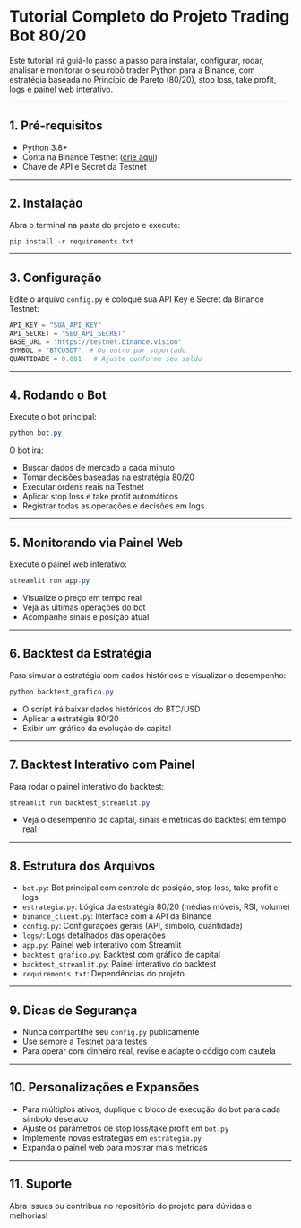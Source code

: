 # Tutorial Completo do Projeto Trading Bot 80/20

Este tutorial irá guiá-lo passo a passo para instalar, configurar, rodar, analisar e monitorar o seu robô trader Python para a Binance, com estratégia baseada no Princípio de Pareto (80/20), stop loss, take profit, logs e painel web interativo.

---

## 1. Pré-requisitos

- Python 3.8+
- Conta na Binance Testnet ([crie aqui](https://testnet.binance.vision/))
- Chave de API e Secret da Testnet

---

## 2. Instalação

Abra o terminal na pasta do projeto e execute:

```powershell
pip install -r requirements.txt
```

---

## 3. Configuração

Edite o arquivo `config.py` e coloque sua API Key e Secret da Binance Testnet:

```python
API_KEY = "SUA_API_KEY"
API_SECRET = "SEU_API_SECRET"
BASE_URL = "https://testnet.binance.vision"
SYMBOL = "BTCUSDT"  # Ou outro par suportado
QUANTIDADE = 0.001   # Ajuste conforme seu saldo
```

---

## 4. Rodando o Bot

Execute o bot principal:

```powershell
python bot.py
```

O bot irá:
- Buscar dados de mercado a cada minuto
- Tomar decisões baseadas na estratégia 80/20
- Executar ordens reais na Testnet
- Aplicar stop loss e take profit automáticos
- Registrar todas as operações e decisões em logs

---

## 5. Monitorando via Painel Web

Execute o painel web interativo:

```powershell
streamlit run app.py
```

- Visualize o preço em tempo real
- Veja as últimas operações do bot
- Acompanhe sinais e posição atual

---

## 6. Backtest da Estratégia

Para simular a estratégia com dados históricos e visualizar o desempenho:

```powershell
python backtest_grafico.py
```

- O script irá baixar dados históricos do BTC/USD
- Aplicar a estratégia 80/20
- Exibir um gráfico da evolução do capital

---

## 7. Backtest Interativo com Painel

Para rodar o painel interativo do backtest:

```powershell
streamlit run backtest_streamlit.py
```

- Veja o desempenho do capital, sinais e métricas do backtest em tempo real

---

## 8. Estrutura dos Arquivos

- `bot.py`: Bot principal com controle de posição, stop loss, take profit e logs
- `estrategia.py`: Lógica da estratégia 80/20 (médias móveis, RSI, volume)
- `binance_client.py`: Interface com a API da Binance
- `config.py`: Configurações gerais (API, símbolo, quantidade)
- `logs/`: Logs detalhados das operações
- `app.py`: Painel web interativo com Streamlit
- `backtest_grafico.py`: Backtest com gráfico de capital
- `backtest_streamlit.py`: Painel interativo do backtest
- `requirements.txt`: Dependências do projeto

---

## 9. Dicas de Segurança

- Nunca compartilhe seu `config.py` publicamente
- Use sempre a Testnet para testes
- Para operar com dinheiro real, revise e adapte o código com cautela

---

## 10. Personalizações e Expansões

- Para múltiplos ativos, duplique o bloco de execução do bot para cada símbolo desejado
- Ajuste os parâmetros de stop loss/take profit em `bot.py`
- Implemente novas estratégias em `estrategia.py`
- Expanda o painel web para mostrar mais métricas

---

## 11. Suporte

Abra issues ou contribua no repositório do projeto para dúvidas e melhorias!
